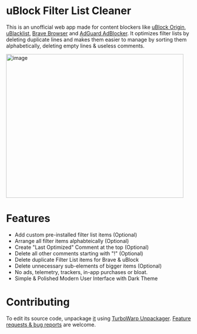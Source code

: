 # uBlock Filter List Cleaner #
This is an unofficial web app made for content blockers like [uBlock Origin](https://ublockorigin.com/), [uBlacklist](https://github.com/iorate/ublacklist), [Brave Browser](https://brave.com/youtube-ad-blocker/) and [AdGuard AdBlocker](https://chromewebstore.google.com/detail/adguard-adblocker/bgnkhhnnamicmpeenaelnjfhikgbkllg?hl=en). It optimizes filter lists by deleting duplicate lines and makes them easier to manage by sorting them alphabetically, deleting empty lines & useless comments.

<img width="482" height="392" alt="image" src="https://github.com/user-attachments/assets/4d2c8108-9335-468d-b4ca-d6cbda679f15" />

# Features #
- Add custom pre-installed filter list items (Optional)
- Arrange all filter items alphabteically (Optional)
- Create "Last Optimized" Comment at the top (Optional)
- Delete all other comments starting with "!" (Optional)
- Delete duplicate Filter List items for Brave & uBlock
- Delete unnecessary sub-elements of bigger items (Optional)
- No ads, telemetry, trackers, in-app purchases or bloat.
- Simple & Polished Modern User Interface with Dark Theme

# Contributing #
To edit its source code, unpackage [it](https://github.com/johny579/uBlock-Filter-List-Cleaner/blob/main/uBlock%20Filter%20List%20Cleaner.html) using [TurboWarp Unpackager](https://turbowarp.github.io/unpackager/). [Feature requests & bug reports](https://github.com/johny579/uBlock-Filter-List-Cleaner/issues) are welcome.
